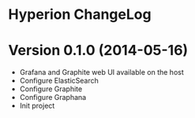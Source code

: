 Hyperion ChangeLog
======================

# Version 0.1.0 (2014-05-16)

- Grafana and Graphite web UI available on the host
- Configure ElasticSearch
- Configure Graphite
- Configure Graphana
- Init project
